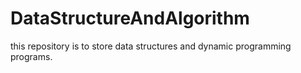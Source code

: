 # DataStructureAndAlgorithm
this repository is to store data structures and dynamic programming programs.
